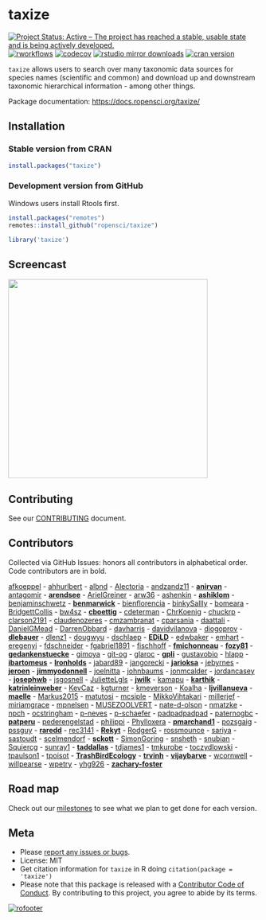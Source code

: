 
# taxize

[![Project Status: Active – The project has reached a stable, usable
state and is being actively
developed.](https://www.repostatus.org/badges/latest/active.svg)](https://www.repostatus.org/#active)
[![rworkflows](https://github.com/ropensci/taxize/workflows/rworkflows/badge.svg)](https://github.com/ropensci/taxize/actions/)
[![codecov](https://codecov.io/gh/ropensci/taxize/branch/master/graph/badge.svg)](https://app.codecov.io/gh/ropensci/taxize)
[![rstudio mirror
downloads](https://cranlogs.r-pkg.org/badges/taxize)](https://github.com/r-hub/cranlogs.app)
[![cran
version](https://www.r-pkg.org/badges/version/taxize)](https://cran.r-project.org/package=taxize)

`taxize` allows users to search over many taxonomic data sources for
species names (scientific and common) and download up and downstream
taxonomic hierarchical information - among other things.

Package documentation: <https://docs.ropensci.org/taxize/>

## Installation

### Stable version from CRAN

``` r
install.packages("taxize")
```

### Development version from GitHub

Windows users install Rtools first.

``` r
install.packages("remotes")
remotes::install_github("ropensci/taxize")
```

``` r
library('taxize')
```

## Screencast

<a href="https://vimeo.com/92883063"><img src="man/figures/screencast.png" width="400"></a>

## Contributing

See our
[CONTRIBUTING](https://github.com/ropensci/taxize/blob/master/.github/CONTRIBUTING.md)
document.

## Contributors

Collected via GitHub Issues: honors all contributors in alphabetical
order. Code contributors are in bold.

[afkoeppel](https://github.com/afkoeppel) -
[ahhurlbert](https://github.com/ahhurlbert) -
[albnd](https://github.com/albnd) -
[Alectoria](https://github.com/Alectoria) -
[andzandz11](https://github.com/andzandz11) -
**[anirvan](https://github.com/anirvan)** -
[antagomir](https://github.com/antagomir) -
**[arendsee](https://github.com/arendsee)** -
[ArielGreiner](https://github.com/ArielGreiner) -
[arw36](https://github.com/arw36) -
[ashenkin](https://github.com/ashenkin) -
**[ashiklom](https://github.com/ashiklom)** -
[benjaminschwetz](https://github.com/benjaminschwetz) -
**[benmarwick](https://github.com/benmarwick)** -
[bienflorencia](https://github.com/bienflorencia) -
[binkySallly](https://github.com/binkySallly) -
[bomeara](https://github.com/bomeara) -
[BridgettCollis](https://github.com/BridgettCollis) -
[bw4sz](https://github.com/bw4sz) -
**[cboettig](https://github.com/cboettig)** -
[cdeterman](https://github.com/cdeterman) -
[ChrKoenig](https://github.com/ChrKoenig) -
[chuckrp](https://github.com/chuckrp) -
[clarson2191](https://github.com/clarson2191) -
[claudenozeres](https://github.com/claudenozeres) -
[cmzambranat](https://github.com/cmzambranat) -
[cparsania](https://github.com/cparsania) -
[daattali](https://github.com/daattali) -
[DanielGMead](https://github.com/DanielGMead) -
[DarrenObbard](https://github.com/DarrenObbard) -
[davharris](https://github.com/davharris) -
[davidvilanova](https://github.com/davidvilanova) -
[diogoprov](https://github.com/diogoprov) -
**[dlebauer](https://github.com/dlebauer)** -
[dlenz1](https://github.com/dlenz1) -
[dougwyu](https://github.com/dougwyu) -
[dschlaep](https://github.com/dschlaep) -
**[EDiLD](https://github.com/EDiLD)** -
[edwbaker](https://github.com/edwbaker) -
[emhart](https://github.com/emhart) -
[eregenyi](https://github.com/eregenyi) -
[fdschneider](https://github.com/fdschneider) -
[fgabriel1891](https://github.com/fgabriel1891) -
[fischhoff](https://github.com/fischhoff) -
**[fmichonneau](https://github.com/fmichonneau)** -
**[fozy81](https://github.com/fozy81)** -
**[gedankenstuecke](https://github.com/gedankenstuecke)** -
[gimoya](https://github.com/gimoya) -
[git-og](https://github.com/git-og) -
[glaroc](https://github.com/glaroc) -
**[gpli](https://github.com/gpli)** -
[gustavobio](https://github.com/gustavobio) -
[hlapp](https://github.com/hlapp) -
**[ibartomeus](https://github.com/ibartomeus)** -
**[Ironholds](https://github.com/Ironholds)** -
[jabard89](https://github.com/jabard89) -
[jangorecki](https://github.com/jangorecki) -
**[jarioksa](https://github.com/jarioksa)** -
[jebyrnes](https://github.com/jebyrnes) -
**[jeroen](https://github.com/jeroen)** -
**[jimmyodonnell](https://github.com/jimmyodonnell)** -
[joelnitta](https://github.com/joelnitta) -
[johnbaums](https://github.com/johnbaums) -
[jonmcalder](https://github.com/jonmcalder) -
[jordancasey](https://github.com/jordancasey) -
**[josephwb](https://github.com/josephwb)** -
[jsgosnell](https://github.com/jsgosnell) -
[JulietteLgls](https://github.com/JulietteLgls) -
**[jwilk](https://github.com/jwilk)** -
[kamapu](https://github.com/kamapu) -
**[karthik](https://github.com/karthik)** -
**[katrinleinweber](https://github.com/katrinleinweber)** -
[KevCaz](https://github.com/KevCaz) -
[kgturner](https://github.com/kgturner) -
[kmeverson](https://github.com/kmeverson) -
[Koalha](https://github.com/Koalha) -
**[ljvillanueva](https://github.com/ljvillanueva)** -
**[maelle](https://github.com/maelle)** -
[Markus2015](https://github.com/Markus2015) -
[matutosi](https://github.com/matutosi) -
[mcsiple](https://github.com/mcsiple) -
[MikkoVihtakari](https://github.com/MikkoVihtakari) -
[millerjef](https://github.com/millerjef) -
[miriamgrace](https://github.com/miriamgrace) -
[mpnelsen](https://github.com/mpnelsen) -
[MUSEZOOLVERT](https://github.com/MUSEZOOLVERT) -
[nate-d-olson](https://github.com/nate-d-olson) -
[nmatzke](https://github.com/nmatzke) -
[npch](https://github.com/npch) -
[ocstringham](https://github.com/ocstringham) -
[p-neves](https://github.com/p-neves) -
[p-schaefer](https://github.com/p-schaefer) -
[padpadpadpad](https://github.com/padpadpadpad) -
[paternogbc](https://github.com/paternogbc) -
**[patperu](https://github.com/patperu)** -
[pederengelstad](https://github.com/pederengelstad) -
[philippi](https://github.com/philippi) -
[Phylloxera](https://github.com/Phylloxera) -
**[pmarchand1](https://github.com/pmarchand1)** -
[pozsgaig](https://github.com/pozsgaig) -
[pssguy](https://github.com/pssguy) -
**[raredd](https://github.com/raredd)** -
[rec3141](https://github.com/rec3141) -
**[Rekyt](https://github.com/Rekyt)** -
[RodgerG](https://github.com/RodgerG) -
[rossmounce](https://github.com/rossmounce) -
[sariya](https://github.com/sariya) -
[sastoudt](https://github.com/sastoudt) -
[scelmendorf](https://github.com/scelmendorf) -
**[sckott](https://github.com/sckott)** -
[SimonGoring](https://github.com/SimonGoring) -
[snsheth](https://github.com/snsheth) -
[snubian](https://github.com/snubian) -
[Squiercg](https://github.com/Squiercg) -
[sunray1](https://github.com/sunray1) -
**[taddallas](https://github.com/taddallas)** -
[tdjames1](https://github.com/tdjames1) -
[tmkurobe](https://github.com/tmkurobe) -
[toczydlowski](https://github.com/toczydlowski) -
[tpaulson1](https://github.com/tpaulson1) -
[tpoisot](https://github.com/tpoisot) -
**[TrashBirdEcology](https://github.com/TrashBirdEcology)** -
**[trvinh](https://github.com/trvinh)** -
**[vijaybarve](https://github.com/vijaybarve)** -
[wcornwell](https://github.com/wcornwell) -
[willpearse](https://github.com/willpearse) -
[wpetry](https://github.com/wpetry) -
[yhg926](https://github.com/yhg926) -
**[zachary-foster](https://github.com/zachary-foster)**

## Road map

Check out our
[milestones](https://github.com/ropensci/taxize/milestones) to see what
we plan to get done for each version.

## Meta

- Please [report any issues or
  bugs](https://github.com/ropensci/taxize/issues).
- License: MIT
- Get citation information for `taxize` in R doing
  `citation(package = 'taxize')`
- Please note that this package is released with a [Contributor Code of
  Conduct](https://ropensci.org/code-of-conduct/). By contributing to
  this project, you agree to abide by its terms.

[![rofooter](https://ropensci.org/public_images/github_footer.png)](https://ropensci.org)
